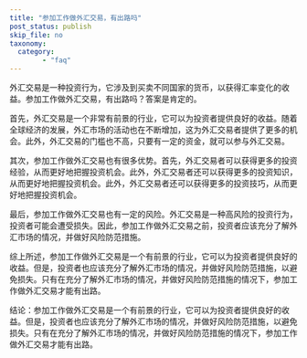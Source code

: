 ```yaml
---
title: "参加工作做外汇交易，有出路吗"
post_status: publish
skip_file: no
taxonomy:
  category:
        - "faq"
---
```


外汇交易是一种投资行为，它涉及到买卖不同国家的货币，以获得汇率变化的收益。参加工作做外汇交易，有出路吗？答案是肯定的。

首先，外汇交易是一个非常有前景的行业，它可以为投资者提供良好的收益。随着全球经济的发展，外汇市场的活动也在不断增加，这为外汇交易者提供了更多的机会。此外，外汇交易的门槛也不高，只要有一定的资金，就可以参与外汇交易。

其次，参加工作做外汇交易也有很多优势。首先，外汇交易者可以获得更多的投资经验，从而更好地把握投资机会。此外，外汇交易者还可以获得更多的投资知识，从而更好地把握投资机会。此外，外汇交易者还可以获得更多的投资技巧，从而更好地把握投资机会。

最后，参加工作做外汇交易也有一定的风险。外汇交易是一种高风险的投资行为，投资者可能会遭受损失。因此，参加工作做外汇交易之前，投资者应该充分了解外汇市场的情况，并做好风险防范措施。

综上所述，参加工作做外汇交易是一个有前景的行业，它可以为投资者提供良好的收益。但是，投资者也应该充分了解外汇市场的情况，并做好风险防范措施，以避免损失。只有在充分了解外汇市场的情况，并做好风险防范措施的情况下，参加工作做外汇交易才能有出路。

结论：参加工作做外汇交易是一个有前景的行业，它可以为投资者提供良好的收益。但是，投资者也应该充分了解外汇市场的情况，并做好风险防范措施，以避免损失。只有在充分了解外汇市场的情况，并做好风险防范措施的情况下，参加工作做外汇交易才能有出路。
